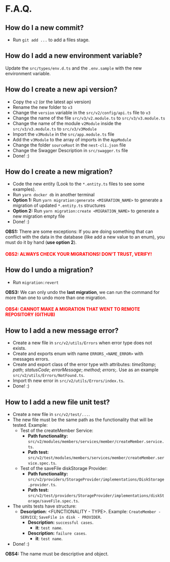 # F.A.Q.

## How do I a new commit?

- Run `git add ...` to add a files stage.

## How do I add a new environment variable?

Update the `src/types/env.d.ts` and the `.env.sample` with the new environment variable.

## How do I create a new api version?

- Copy the `v2` (or the latest api version)
- Rename the new folder to `v3`
- Change the `version` variable in the `src/v2/config/api.ts` file to `v3`
- Change the name of the file `src/v3/v2.module.ts` to `src/v3/v3.module.ts`
- Change the name of the module `v2Module` inside the `src/v3/v3.module.ts` to `src/v3/v3Module`
- Import the `v3Module` in the `src/app.module.ts` file
- Add the `v3Module` to the array of imports in the `AppModule`
- Change the folder `sourceRoot` in the `nest-cli.json` file
- Change the Swagger Description in `src/swagger.ts` file
- Done! :)

## How do I create a new migration?

- Code the new entity (Look to the `*.entity.ts` files to see some examples).
- Run `yarn docker db` in another terminal
- **Option 1:** Run `yarn migration:generate <MIGRATION_NAME>` to generate a migration of updated `*.entity.ts` structures
- **Option 2:** Run `yarn migration:create <MIGRATION_NAME>` to generate a new migration empty file
- Done! :)

**OBS1:** There are some exceptions: If you are doing something that can conflict with the data in the database (like add a new value to an enum), you must do it by hand (**use option 2**).

<h4 style="color:red"> OBS2: ALWAYS CHECK YOUR MIGRATIONS! DON'T TRUST, VERIFY!</h4>

## How do I undo a migration?

- Run `migration:revert`

**OBS3:** We can only undo the **last migration**, we can run the command for more than one to undo more than one migration.

<h4 style="color:red"> OBS4: CANNOT MAKE A MIGRATION THAT WENT TO REMOTE REPOSITORY (GITHUB)</h4>

## How to I add a new message error?

- Create a new file in `src/v2/utils/Errors` when error type does not exists.
- Create and exports enum with name `ERRORS_<NAME_ERROR>` with messages errors.
- Create and export class of the error type with attributes: _timeStamp_; _path_; _statusCode_; _errorMessage_; _method_; _errors_;. Use as an example `src/v2/utils/Errors/NotFound.ts`.
- Import th new error in `src/v2/utils/Errors/index.ts`.
- Done! :)

## How to I add a new file unit test?

- Create a new file in `src/v2/test/...`.
- The new file must be the same path as the functionality that will be tested. Example:
  - Test of the createMember Service:
    - **Path functionality:** `src/v2/modules/members/services/member/createMember.service.ts`.
    - **Path test:** `src/v2/test/modules/members/services/member/createMember.service.spec.ts`.
  - Test of the saveFile diskStorage Provider:
    - **Path functionality:** `src/v2/providers/StorageProvider/implementations/DiskStorage.provider.ts`.
    - **Path test:** `src/v2/test/providers/StorageProvider/implementations/diskStorage/saveFile.spec.ts`.
- The units tests have structure:
  - **Description**: <FUNCTIONALITY - TYPE>. Example: `CreateMember - SERVICE`; `SaveFile in disk - PROVIDER`.
    - **Description:** `successful cases`.
      - **it**: `test name`.
    - **Description:** `failure cases`.
      - **it**: `test name`.
- Done! :)

**OBS4:** The name must be descriptive and object.
